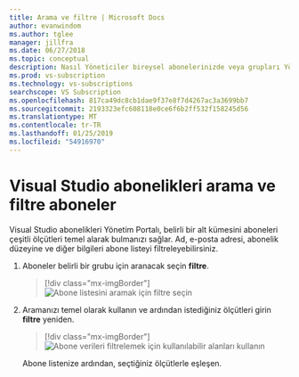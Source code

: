 ```yaml
---
title: Arama ve filtre | Microsoft Docs
author: evanwindom
ms.author: tglee
manager: jillfra
ms.date: 06/27/2018
ms.topic: conceptual
description: Nasıl Yöneticiler bireysel abonelerinizde veya grupları Yönetici portalı'nda bulabilirsiniz öğrenin.
ms.prod: vs-subscription
ms.technology: vs-subscriptions
searchscope: VS Subscription
ms.openlocfilehash: 817ca49dc8cb1dae9f37e8f7d4267ac3a3699bb7
ms.sourcegitcommit: 2193323efc608118e0ce6f6b2ff532f158245d56
ms.translationtype: MT
ms.contentlocale: tr-TR
ms.lasthandoff: 01/25/2019
ms.locfileid: "54916970"
---
```

# <a name="search-and-filter-subscribers-in-visual-studio-subscriptions"></a>Visual Studio abonelikleri arama ve filtre aboneler

Visual Studio abonelikleri Yönetim Portalı, belirli bir alt kümesini aboneleri çeşitli ölçütleri temel alarak bulmanızı sağlar. Ad, e-posta adresi, abonelik düzeyine ve diğer bilgileri abone listeyi filtreleyebilirsiniz.

1. Aboneler belirli bir grubu için aranacak seçin **filtre**.
   > [!div class="mx-imgBorder"]
   > ![Abone listesini aramak için filtre seçin](media/filter-list.png)

2. Aramanızı temel olarak kullanın ve ardından istediğiniz ölçütleri girin **filtre** yeniden.
   > [!div class="mx-imgBorder"]
   > ![Abone verileri filtrelemek için kullanılabilir alanları kullanın](media/filter-subscribers.png)

   Abone listenize ardından, seçtiğiniz ölçütlerle eşleşen.
